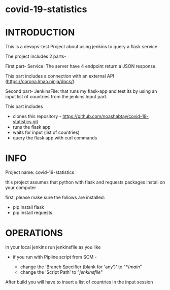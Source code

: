 # covid-19-statistics

# INTRODUCTION
This is a devops-test Project about using jenkins to query a flask service

The project includes 2 parts-

First part- Service: The server have 4 endpoint return a JSON response. 

This part includes a connection with an external API (https://corona.lmao.ninja/docs/).

Second part- JenkinsFile: that runs my flask-app and test its by using an input list of countries from the jenkins Input part.

This part includes 

- clones this repository - https://github.com/noashabtay/covid-19-statistics.git
- runs the flask app
- waits for input (list of countries)
- query the flask app with curl commands


# INFO
Project name: covid-19-statistics

this project assumes that python with flask and requests packages install on your computer

first, please make sure the follows are installed:

- pip install flask
- pip install requests



# OPERATIONS
in your local jenkins run jenkinsfile as you like
- if you run with Pipline script from SCM -

  - change the 'Branch Specifier (blank for 'any')' to "*/*main*" 
  - change the 'Script Path' to "*jenkinsfile*"


After build you will have to insert a list of countries in the input session

